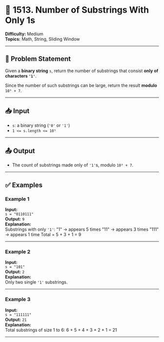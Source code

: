 # 🔢 1513. Number of Substrings With Only 1s

**Difficulty:** Medium  
**Topics:** Math, String, Sliding Window

---

## 📝 Problem Statement

Given a **binary string** `s`, return the number of substrings that consist **only of characters `'1'`**.

Since the number of such substrings can be large, return the result **modulo** `10⁹ + 7`.

---

## 📥 Input

- `s`: a binary string (`'0'` or `'1'`)
- `1 <= s.length <= 10⁵`

---

## 📤 Output

- The count of substrings made only of `'1'`s, modulo `10⁹ + 7`.

---

## ✅ Examples

### Example 1

**Input:**  
`s = "0110111"`  
**Output:** `9`  
**Explanation:**  
Substrings with only `'1'`:
"1" → appears 5 times
"11" → appears 3 times
"111" → appears 1 time
Total = 5 + 3 + 1 = 9

---

### Example 2

**Input:**  
`s = "101"`  
**Output:** `2`  
**Explanation:**  
Only two single `'1'` substrings.

---

### Example 3

**Input:**  
`s = "111111"`  
**Output:** `21`  
**Explanation:**  
Total substrings of size 1 to 6:
6 + 5 + 4 + 3 + 2 + 1 = 21


---